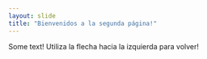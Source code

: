 ```yaml
---
layout: slide
title: "Bienvenidos a la segunda página!"
---
```

Some text! 
Utiliza la flecha hacia la izquierda para volver!
